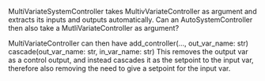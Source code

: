 MultiVariateSystemController takes MultivVariateController as argument and extracts its inputs and outputs automatically.
Can an AutoSystemController then also take a MutliVariateController as argument?

MultiVariateController can then have
add_controller(..., out_var_name: str)
cascade(out_var_name: str, in_var_name: str)
This removes the output var as a control output, and instead cascades it as the setpoint to the input var, therefore also removing the need to give a setpoint for the input var.
